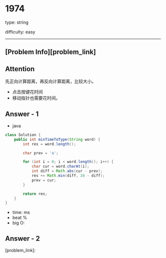 
# 1974
type: string

difficulty: easy

---

## [Problem Info][problem_link]

## Attention
先正向计算距离，再反向计算距离，比较大小。

- 点击按键花时间
- 移动指针也需要花时间。

## Answer - 1

- java
```java
class Solution {
    public int minTimeToType(String word) {
        int res = word.length();

        char prev = 'a';

        for (int i = 0; i < word.length(); i++) {
            char cur = word.charAt(i);
            int diff = Math.abs(cur - prev);
            res += Math.min(diff, 26 - diff);
            prev = cur;
        }

        return res;
    }
}
```
- time: ms
- beat %
- big O:

## Answer - 2

[problem_link]:

